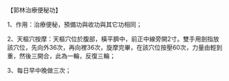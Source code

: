 【郭林治療便秘功】

1、作用：治療便秘，預備功與收功與其它功相同；

2、天樞穴按摩：天樞穴位於腹部，橫平臍中，前正中線旁開2寸。雙手用劍指放該穴位，先向外36次，再向裡36次，旋摩完畢，在該穴位按壓60次，力量由輕到重，然後三開合，此為一輪，反復三輪；

3、每日早中晚做三次； 
